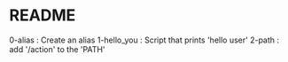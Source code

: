 # README
0-alias : Create an alias
1-hello_you : Script that prints 'hello user'
2-path : add '/action' to the 'PATH'
